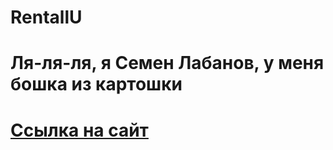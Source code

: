 # RentallU
# Ля-ля-ля, я Семен Лабанов, у меня бошка из картошки

# [Ссылка на сайт](https://sonhyaaa.github.io/RentallU/)
